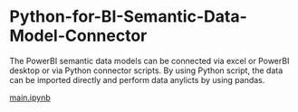 # Python-for-BI-Semantic-Data-Model-Connector

The PowerBI semantic data models can be connected via excel or PowerBI desktop or via Python connector scripts. 
By using Python script, the data can be imported directly and perform data anylicts by using pandas. 

[main.ipynb](https://sebsebsebsebtimes4.github.io/Power_Apps/)


